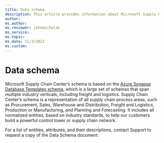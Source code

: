 ```yaml
---
title: Data schema
description: This article provides information about Microsoft Supply Chain Center's data schema.
author: 
ms.author: 
ms.reviewer: johnmichalak
ms.service: 
ms.topic: 
ms.date: 11/3/2022
ms.custom:
---
```


# Data schema

Microsoft Supply Chain Center’s schema is based on the [Azure Synapse Database Templates schema](https://learn.microsoft.com/azure/synapse-analytics/database-designer/overview-database-templates), which is a large set of schemas that span multiple industry verticals, including freight and logistics. Supply Chain Center’s schema is a representation of all supply chain process areas, such as Procurement, Sales, Warehouse and Distribution, Freight and Logistics, Production or Manufacturing, and Planning and Forecasting. It includes all normalized entities, based on industry standards, to help our customers build a powerful control tower or supply chain network.

For a list of entities, attributes, and their descriptions, contact Support to request a copy of the Data Schema document.
